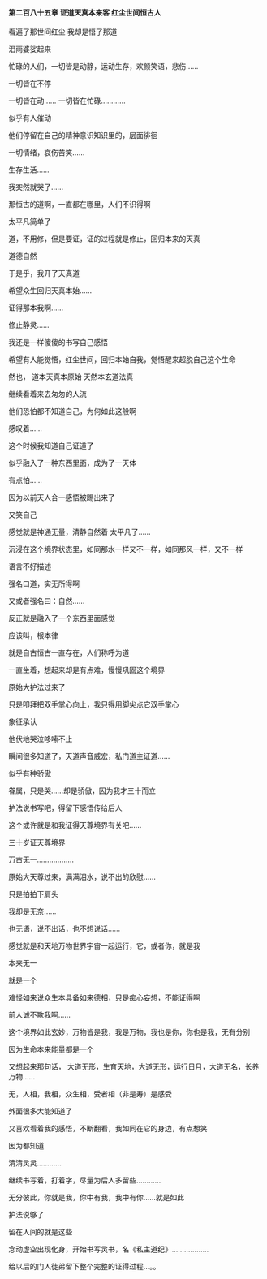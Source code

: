 #### 第二百八十五章 证道天真本来客 红尘世间恒古人

看遍了那世间红尘
我却是悟了那道

泪雨婆娑起来

忙碌的人们，一切皆是动静，运动生存，欢颜笑语，悲伤……

一切皆在不停

一切皆在动……
一切皆在忙碌…………

似乎有人催动

他们停留在自己的精神意识知识里的，层面徘徊

一切情绪，哀伤苦笑……

生存生活……

我突然就哭了……

那恒古的道啊，一直都在哪里，人们不识得啊

太平凡简单了


道，不用修，但是要证，证的过程就是修止，回归本来的天真

道德自然

于是乎，我开了天真道

希望众生回归天真本始……

证得那本我啊……

修止静灵……

我还是一样傻傻的书写自己感悟

希望有人能觉悟，红尘世间，回归本始自我，觉悟醒来超脱自己这个生命



然也，
道本天真本原始
天然本玄道法真


继续看着来去匆匆的人流

他们恐怕都不知道自己，为何如此这般啊


感叹着……

这个时候我知道自己证道了

似乎融入了一种东西里面，成为了一天体

有点怕……

因为以前天人合一感悟被踢出来了

又笑自己

感觉就是神通无量，清静自然着
太平凡了……

沉浸在这个境界状态里，如同那水一样又不一样，如同那风一样，又不一样

语言不好描述

强名曰道，实无所得啊

又或者强名曰：自然……

反正就是融入了一个东西里面感觉

应该叫，根本律

就是自古恒古一直存在，人们称呼为道

一直坐着，想起来却是有点难，慢慢巩固这个境界

原始大护法过来了

只是叩拜把双手掌心向上，我只得用脚尖点它双手掌心

象征承认

他伏地哭泣哆嗦不止

瞬间很多知道了，天道声音威宏，私门道主证道……

似乎有种骄傲

眷属，只是哭……却是骄傲，因为我才三十而立


护法说书写吧，得留下感悟传给后人

这个或许就是和我证得天尊境界有关吧……

三十岁证天尊境界

万古无一………………

原始大天尊过来，满满泪水，说不出的欣慰……

只是拍拍下肩头

我却是无奈……

也无语，说不出话，也不想说话……

感觉就是和天地万物世界宇宙一起运行，它，或者你，就是我

本来无一

就是一个

难怪如来说众生本具备如来德相，只是痴心妄想，不能证得啊

前人诚不欺我啊……

这个境界如此玄妙，万物皆是我，我是万物，我也是你，你也是我，无有分别

因为生命本来能量都是一个

又想起来那句话，
大道无形，生育天地，大道无形，运行日月，大道无名，长养万物……

无，人相，我相，众生相，受者相（非是寿）是感受

外面很多大能知道了

又喜欢看着我的感悟，不断翻看，我如同在它的身边，有点想笑

因为都知道

清清灵灵…………

继续书写着，打着字，尽量为后人多留些…………


无分彼此，你就是我，你中有我，我中有你……就是如此

护法说够了

留在人间的就是这些

念动虚空出现化身，开始书写灵书，名《私主道纪》………………

给以后的门人徒弟留下整个完整的证得过程…。。













